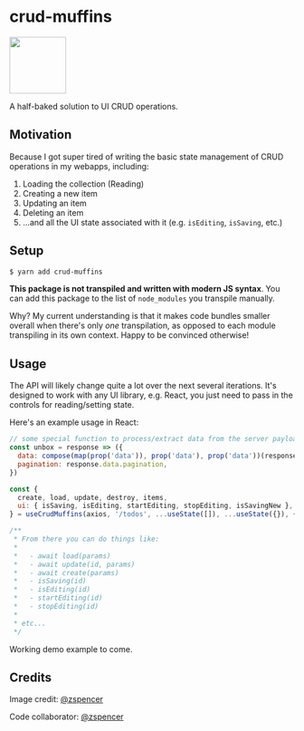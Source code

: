 # crud-muffins

<img src="https://i.imgur.com/MPbwMBs.jpg" width="100">

A half-baked solution to UI CRUD operations.

## Motivation

Because I got super tired of writing the basic state management of CRUD operations in my webapps, including:

1. Loading the collection (Reading)
1. Creating a new item
1. Updating an item
1. Deleting an item
1. ...and all the UI state associated with it (e.g. `isEditing`, `isSaving`, etc.)

## Setup

```sh
$ yarn add crud-muffins
```

**This package is not transpiled and written with modern JS syntax**. You can add this package to the list of `node_modules` you transpile manually.

Why? My current understanding is that it makes code bundles smaller overall when there's only *one* transpilation, as opposed to each module transpiling in its own context. Happy to be convinced otherwise!

## Usage

The API will likely change quite a lot over the next several iterations. It's designed to work with any UI library, e.g. React, you just need to pass in the controls for reading/setting state.

Here's an example usage in React:

```javascript
// some special function to process/extract data from the server payload
const unbox = response => ({
  data: compose(map(prop('data')), prop('data'), prop('data'))(response),
  pagination: response.data.pagination,
})

const {
  create, load, update, destroy, items,
  ui: { isSaving, isEditing, startEditing, stopEditing, isSavingNew },
} = useCrudMuffins(axios, '/todos', ...useState([]), ...useState({}), { loadPostProcessor: unbox })

/**
 * From there you can do things like:
 * 
 *   - await load(params)
 *   - await update(id, params)
 *   - await create(params)
 *   - isSaving(id)
 *   - isEditing(id)
 *   - startEditing(id)
 *   - stopEditing(id)
 * 
 * etc...
 */
```

Working demo example to come.

## Credits

Image credit: [@zspencer](https://github.com/zspencer)

Code collaborator: [@zspencer](https://github.com/zspencer) 
